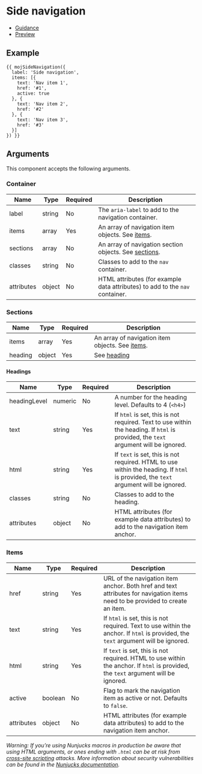 # Side navigation

- [Guidance](https://moj-design-system.herokuapp.com/components/side-navigation)
- [Preview](https://moj-frontend.herokuapp.com/components/side-navigation)

## Example

```
{{ mojSideNavigation({
  label: 'Side navigation',
  items: [{
    text: 'Nav item 1',
    href: '#1',
    active: true
  }, {
    text: 'Nav item 2',
    href: '#2'
  }, {
    text: 'Nav item 3',
    href: '#3'
  }]
}) }}
```

## Arguments

This component accepts the following arguments.

### Container

|Name|Type|Required|Description|
|---|---|---|---|
|label|string|No|The `aria-label` to add to the navigation container.|
|items|array|Yes|An array of navigation item objects. See [items](#items).|
|sections|array|No|An array of navigation section objects. See [sections](#sections).|
|classes|string|No|Classes to add to the `nav` container.|
|attributes|object|No|HTML attributes (for example data attributes) to add to the `nav` container.|

### Sections

|Name|Type|Required|Description|
|---|---|---|---|
|items|array|Yes|An array of navigation item objects. See [items](#items).|
|heading|object|Yes|See [heading](#headings)|

#### Headings

|Name|Type|Required|Description|
|---|---|---|---|
|headingLevel|numeric|No|A number for the heading level. Defaults to 4 (`<h4>`)|
|text|string|Yes|If `html` is set, this is not required. Text to use within the heading. If `html` is provided, the `text` argument will be ignored.|
|html|string|Yes|If `text` is set, this is not required. HTML to use within the heading. If `html` is provided, the `text` argument will be ignored.|
|classes|string|No|Classes to add to the heading.|
|attributes|object|No|HTML attributes (for example data attributes) to add to the navigation item anchor.|

### Items

|Name|Type|Required|Description|
|---|---|---|---|
|href|string|Yes|URL of the navigation item anchor. Both href and text attributes for navigation items need to be provided to create an item.|
|text|string|Yes|If `html` is set, this is not required. Text to use within the anchor. If `html` is provided, the `text` argument will be ignored.|
|html|string|Yes|If `text` is set, this is not required. HTML to use within the anchor. If `html` is provided, the `text` argument will be ignored.|
|active|boolean|No|Flag to mark the navigation item as active or not. Defaults to `false`.|
|attributes|object|No|HTML attributes (for example data attributes) to add to the navigation item anchor.|


*Warning: If you’re using Nunjucks macros in production be aware that using HTML arguments, or ones ending with `.html` can be at risk from [cross-site scripting](https://en.wikipedia.org/wiki/Cross-site_scripting) attacks. More information about security vulnerabilities can be found in the [Nunjucks documentation](https://mozilla.github.io/nunjucks/api.html#user-defined-templates-warning).*
